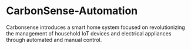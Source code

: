 # CarbonSense-Automation
Carbonsense introduces a smart home system focused on revolutionizing the management of household IoT devices and electrical appliances through automated and manual control. 
